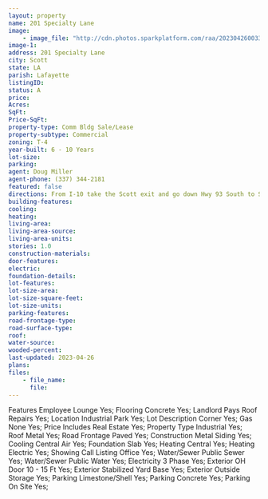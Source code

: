 ```yaml
---
layout: property
name: 201 Specialty Lane 
image:
    - image_file: "http://cdn.photos.sparkplatform.com/raa/20230426003337905360000000.jpg"
image-1:
address: 201 Specialty Lane
city: Scott
state: LA
parish: Lafayette
listingID: 
status: A
price: 
Acres: 
SqFt: 
Price-SqFt: 
property-type: Comm Bldg Sale/Lease
property-subtype: Commercial
zoning: T-4
year-built: 6 - 10 Years
lot-size: 
parking: 
agent: Doug Miller
agent-phone: (337) 344-2181
featured: false
directions: From I-10 take the Scott exit and go down Hwy 93 South to Specialty Lane take a left and building is 500 ft on the left.
building-features: 
cooling: 
heating: 
living-area: 
living-area-source: 
living-area-units: 
stories: 1.0
construction-materials: 
door-features: 
electric: 
foundation-details: 
lot-features: 
lot-size-area: 
lot-size-square-feet: 
lot-size-units: 
parking-features: 
road-frontage-type: 
road-surface-type: 
roof: 
water-source: 
wooded-percent: 
last-updated: 2023-04-26
plans: 
files:
    - file_name:
      file:
---
```

Features	Employee Lounge	Yes;
Flooring	Concrete	Yes;
Landlord Pays	Roof Repairs	Yes;
Location	Industrial Park	Yes;
Lot Description	Corner	Yes;
Gas	None	Yes;
Price Includes	Real Estate	Yes;
Property Type	Industrial	Yes;
Roof	Metal	Yes;
Road Frontage	Paved	Yes;
Construction	Metal Siding	Yes;
Cooling	Central Air	Yes;
Foundation	Slab	Yes;
Heating	Central	Yes;
Heating	Electric	Yes;
Showing	Call Listing Office	Yes;
Water/Sewer	Public Sewer	Yes;
Water/Sewer	Public Water	Yes;
Electricity	3 Phase	Yes;
Exterior	OH Door 10 - 15 Ft	Yes;
Exterior	Stabilized Yard Base	Yes;
Exterior	Outside Storage	Yes;
Parking	Limestone/Shell	Yes;
Parking	Concrete	Yes;
Parking	On Site	Yes;

